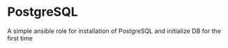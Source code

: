 PostgreSQL
=========

A simple ansible role for installation of PostgreSQL and initialize DB for the first time